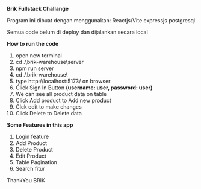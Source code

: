 **Brik Fullstack Challange**

Program ini dibuat dengan menggunakan:
Reactjs/Vite
expressjs
postgresql

Semua code belum di deploy dan dijalankan secara local

**How to run the code**
1. open new terminal
2. cd .\brik-warehouse\server
3. npm run server
4. cd .\brik-warehouse\
5. type http://localhost:5173/ on browser
6. Click Sign In Button **(username: user, password: user)**
7. We can see all product data on table
8. Click Add product to Add new product
9. Clck edit to make changes
10. Click Delete to Delete data

**Some Features in this app**
1. Login feature
2. Add Product
3. Delete Product
4. Edit Product
5. Table Pagination
6. Search fitur

ThankYou BRIK



